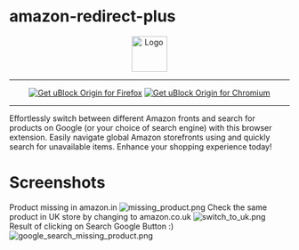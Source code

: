 # amazon-redirect-plus
<p align="center">
  <img src="https://raw.githubusercontent.com/fzhem/amazon-redirect-plus/main/webextensions/resources/icon.svg" alt="Logo" width="64" height="64">
</p>

***

<p align="center">
<a href="https://addons.mozilla.org/en-GB/firefox/addon/amazon-redirect-plus/"><img src="https://user-images.githubusercontent.com/585534/107280546-7b9b2a00-6a26-11eb-8f9f-f95932f4bfec.png" alt="Get uBlock Origin for Firefox"></a>
<a href="https://chrome.google.com/webstore/detail/amazon-redirect-plus/dpniemnplpmdcnbchhmofcnabndedipa"><img src="https://user-images.githubusercontent.com/585534/107280622-91a8ea80-6a26-11eb-8d07-77c548b28665.png" alt="Get uBlock Origin for Chromium"></a>

***
Effortlessly switch between different Amazon fronts and search for products on Google (or your choice of search engine) with this browser extension. Easily navigate global Amazon storefronts using and quickly search for unavailable items. Enhance your shopping experience today!

# Screenshots
Product missing in amazon.in
![missing_product.png](https://raw.githubusercontent.com/fzhem/amazon-redirect-plus/main/screenshots/missing_product.png)
Check the same product in UK store by changing to amazon.co.uk
![switch_to_uk.png](https://raw.githubusercontent.com/fzhem/amazon-redirect-plus/main/screenshots/switch_to_uk.png)
Result of clicking on Search Google Button :)
![google_search_missing_product.png](https://raw.githubusercontent.com/fzhem/amazon-redirect-plus/main/screenshots/google_search_missing_product.png)
